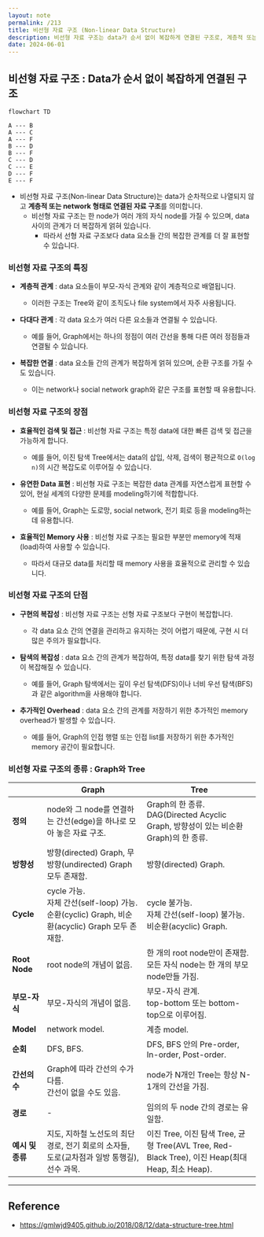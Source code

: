 ```yaml
---
layout: note
permalink: /213
title: 비선형 자료 구조 (Non-linear Data Structure)
description: 비선형 자료 구조는 data가 순서 없이 복잡하게 연결된 구조로, 계층적 또는 network 형태로 연결된 자료 구조를 의미합니다.
date: 2024-06-01
---
```



## 비선형 자료 구조 : Data가 순서 없이 복잡하게 연결된 구조

```mermaid
flowchart TD

A --- B
A --- C
A --- F
B --- D
B --- F
C --- D
C --- E
D --- F
E --- F
```

- 비선형 자료 구조(Non-linear Data Structure)는 data가 순차적으로 나열되지 않고 **계층적 또는 network 형태로 연결된 자료 구조**를 의미합니다.
    - 비선형 자료 구조는 한 node가 여러 개의 자식 node를 가질 수 있으며, data 사이의 관계가 더 복잡하게 얽혀 있습니다.
        - 따라서 선형 자료 구조보다 data 요소들 간의 복잡한 관계를 더 잘 표현할 수 있습니다.


### 비선형 자료 구조의 특징

- **계층적 관계** : data 요소들이 부모-자식 관계와 같이 계층적으로 배열됩니다.
    - 이러한 구조는 Tree와 같이 조직도나 file system에서 자주 사용됩니다.

- **다대다 관계** : 각 data 요소가 여러 다른 요소들과 연결될 수 있습니다.
    - 예를 들어, Graph에서는 하나의 정점이 여러 간선을 통해 다른 여러 정점들과 연결될 수 있습니다.

- **복잡한 연결** : data 요소들 간의 관계가 복잡하게 얽혀 있으며, 순환 구조를 가질 수도 있습니다.
    - 이는 network나 social network graph와 같은 구조를 표현할 때 유용합니다.


### 비선형 자료 구조의 장점

- **효율적인 검색 및 접근** : 비선형 자료 구조는 특정 data에 대한 빠른 검색 및 접근을 가능하게 합니다.
    - 예를 들어, 이진 탐색 Tree에서는 data의 삽입, 삭제, 검색이 평균적으로 `O(log n)`의 시간 복잡도로 이루어질 수 있습니다.

- **유연한 Data 표현** : 비선형 자료 구조는 복잡한 data 관계를 자연스럽게 표현할 수 있어, 현실 세계의 다양한 문제를 modeling하기에 적합합니다.
    - 예를 들어, Graph는 도로망, social network, 전기 회로 등을 modeling하는 데 유용합니다.

- **효율적인 Memory 사용** : 비선형 자료 구조는 필요한 부분만 memory에 적재(load)하여 사용할 수 있습니다.
    - 따라서 대규모 data를 처리할 때 memory 사용을 효율적으로 관리할 수 있습니다.


### 비선형 자료 구조의 단점

- **구현의 복잡성** : 비선형 자료 구조는 선형 자료 구조보다 구현이 복잡합니다.
    - 각 data 요소 간의 연결을 관리하고 유지하는 것이 어렵기 때문에, 구현 시 더 많은 주의가 필요합니다.

- **탐색의 복잡성** : data 요소 간의 관계가 복잡하여, 특정 data를 찾기 위한 탐색 과정이 복잡해질 수 있습니다.
    - 예를 들어, Graph 탐색에서는 깊이 우선 탐색(DFS)이나 너비 우선 탐색(BFS)과 같은 algorithm을 사용해야 합니다.

- **추가적인 Overhead** : data 요소 간의 관계를 저장하기 위한 추가적인 memory overhead가 발생할 수 있습니다.
    - 예를 들어, Graph의 인접 행렬 또는 인접 list를 저장하기 위한 추가적인 memory 공간이 필요합니다.


### 비선형 자료 구조의 종류 : Graph와 Tree

|  | Graph | Tree |
| --- | --- | --- |
| **정의** | node와 그 node를 연결하는 간선(edge)을 하나로 모아 놓은 자료 구조. | Graph의 한 종류.<br>DAG(Directed Acyclic Graph, 방향성이 있는 비순환 Graph)의 한 종류. |
| **방향성** | 방향(directed) Graph, 무방향(undirected) Graph 모두 존재함. | 방향(directed) Graph. |
| **Cycle** | cycle 가능.<br>자체 간선(self-loop) 가능.<br>순환(cyclic) Graph, 비순환(acyclic) Graph 모두 존재함. | cycle 불가능.<br>자체 간선(self-loop) 불가능.<br>비순환(acyclic) Graph. |
| **Root Node** | root node의 개념이 없음. | 한 개의 root node만이 존재함.<br>모든 자식 node는 한 개의 부모 node만들 가짐. |
| **부모-자식** | 부모-자식의 개념이 없음. | 부모-자식 관계.<br>top-bottom 또는 bottom-top으로 이루어짐. |
| **Model** | network model. | 계층 model. |
| **순회** | DFS, BFS. | DFS, BFS 안의 Pre-order, In-order, Post-order. |
| **간선의 수** | Graph에 따라 간선의 수가 다름.<br>간선이 없을 수도 있음. | node가 N개인 Tree는 항상 N-1개의 간선을 가짐. |
| **경로** | - | 임의의 두 node 간의 경로는 유일함. |
| **예시 및 종류** | 지도, 지하철 노선도의 최단 경로, 전기 회로의 소자들, 도로(교차점과 일방 통행길), 선수 과목. | 이진 Tree, 이진 탐색 Tree, 균형 Tree(AVL Tree, Red-Black Tree), 이진 Heap(최대 Heap, 최소 Heap). |


---


## Reference

- <https://gmlwjd9405.github.io/2018/08/12/data-structure-tree.html>